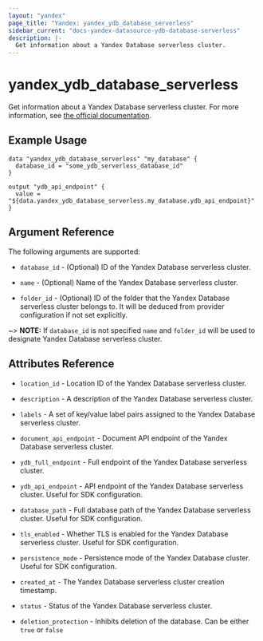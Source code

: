 ```yaml
---
layout: "yandex"
page_title: "Yandex: yandex_ydb_database_serverless"
sidebar_current: "docs-yandex-datasource-ydb-database-serverless"
description: |-
  Get information about a Yandex Database serverless cluster.
---
```


# yandex\_ydb\_database\_serverless

Get information about a Yandex Database serverless cluster.
For more information, see [the official documentation](https://cloud.yandex.com/en/docs/ydb/concepts/serverless_and_dedicated).

## Example Usage

```hcl
data "yandex_ydb_database_serverless" "my_database" {
  database_id = "some_ydb_serverless_database_id"
}

output "ydb_api_endpoint" {
  value = "${data.yandex_ydb_database_serverless.my_database.ydb_api_endpoint}"
}
```

## Argument Reference

The following arguments are supported:

* `database_id` - (Optional) ID of the Yandex Database serverless cluster.

* `name` - (Optional) Name of the Yandex Database serverless cluster.

* `folder_id` - (Optional) ID of the folder that the Yandex Database serverless cluster belongs to.
  It will be deduced from provider configuration if not set explicitly.

~> **NOTE:** If `database_id` is not specified
`name` and `folder_id` will be used to designate Yandex Database serverless cluster.

## Attributes Reference

* `location_id` - Location ID of the Yandex Database serverless cluster.

* `description` - A description of the Yandex Database serverless cluster.

* `labels` - A set of key/value label pairs assigned to the Yandex Database serverless cluster.

* `document_api_endpoint` - Document API endpoint of the Yandex Database serverless cluster.

* `ydb_full_endpoint` - Full endpoint of the Yandex Database serverless cluster.

* `ydb_api_endpoint` - API endpoint of the Yandex Database serverless cluster.
  Useful for SDK configuration.

* `database_path` - Full database path of the Yandex Database serverless cluster.
  Useful for SDK configuration.

* `tls_enabled` - Whether TLS is enabled for the Yandex Database serverless cluster.
  Useful for SDK configuration.

* `persistence_mode` - Persistence mode of the Yandex Database cluster.
  Useful for SDK configuration.

* `created_at` - The Yandex Database serverless cluster creation timestamp.

* `status` - Status of the Yandex Database serverless cluster.

* `deletion_protection` - Inhibits deletion of the database. Can be either `true` or `false`
